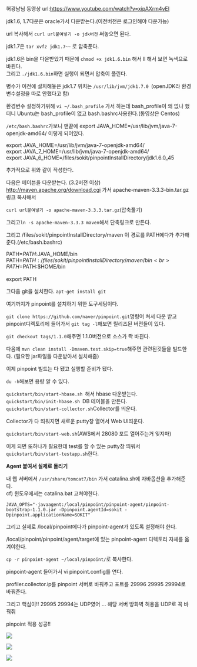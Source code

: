 허광남님 동영상 url:https://www.youtube.com/watch?v=xipAXrm4vEI

jdk1.6, 1.7다운은 oracle가서 다운받는다.(이전버전은 로그인해야 다운가능) 

url 복사해서 ```curl url붙여넣기 -o jdk버전``` 써놓으면 된다.

jdk1.7은 ```tar xvfz jdk1.7~~``` 로 압축푼다.

jdk1.6은 bin을 다운받았기 때문에 ```chmod +x jdk1.6.bin``` 해서 ll 해서 보면 녹색으로 바뀐다.<br> 그리고 ``` ./jdk1.6.bin ```하면 실행이 되면서 압축이 풀린다.

병수가 이전에 설치해놓은 jdk1.7 위치는 ```/usr/lib/jvm/jdk1.7.0 ```(openJDK라 환경변수설정을 따로 안했다고 함) 

환경변수 설정하기위해 ``` vi ~/.bash_profile ``` 가서 하는데 bash_profile이 왜 없나 했더니 Ubuntu는 bash_profile이 없고 bash.bashrc사용힌다.(동영상은 Centos) 

``` /etc/bash.bashrc ```가보니 맨끝에 export JAVA_HOME=/usr/lib/jvm/java-7-openjdk-amd64/  이렇게 되어있다. 

export JAVA_HOME=/usr/lib/jvm/java-7-openjdk-amd64/ <br>
export JAVA_7_HOME=/usr/lib/jvm/java-7-openjdk-amd64/<br>
export JAVA_6_HOME=/files/sokit/pinpointInstallDirectory/jdk1.6.0_45<br>

추가적으로 위와 같이 작성한다.

다음은 메이븐을 다운받는다. (3.2버전 이상)
http://maven.apache.org/download.cgi 가서  apache-maven-3.3.3-bin.tar.gz 링크 복사해서 

``` curl url붙여넣기 -o apache-maven-3.3.3.tar.gz ```(압축풀기) 

그리고``` ln -s apache-maven-3.3.3 maven ```해서 단축링크로 만든다.

그리고 /files/sokit/pinpointInstallDirectory/maven 이 경로를 PATH에다가 추가해준다.(/etc/bash.bashrc)

PATH=$PATH:$JAVA_HOME/bin<br>
PATH=$PATH:/files/sokit/pinpointInstallDirectory/maven/bin<br>
PATH=$PATH:$HOME/bin<br>
<br>
export PATH<br>

그다음 git을 설치한다. ``` apt-get install git ```

여기까지가 pinpoint를 설치하기 위한 도구세팅이다. 

``` git clone https://github.com/naver/pinpoint.git ```명령어 쳐서 다운 받고 pinpoint디렉토리에 들어가서 ``` git tag -l ```해보면 릴리즈된 버전들이 있다. 

``` git checkout tags/1.1.0 ```해주면 1.1.0버전으로 소스가 쫙 바뀐다.

다음에 ``` mvn clean install -Dmaven.test.skip=true ```해주면 관련된것들을 빌드한다. (필요한 jar파일들 다운받아서 설치해줌) 

이제 pinpoint 빌드는 다 됐고 실행할 준비가 됐다.

``` du -h ```해보면 용량 알 수 있다. 

``` quickstart/bin/start-hbase.sh  ```해서 hbase 다운받는다. <br>
``` quickstart/bin/init-hbase.sh  ```DB 테이블을 만든다. <br>
``` quickstart/bin/start-collector.sh ```Collector를 띄운다. <br>

Collector가 다 띄워지면 새로운 putty창 열어서 Web UI띄운다. 

``` quickstart/bin/start-web.sh ```(AWS에서 28080 포트 열어주는거 잊지마) 

이게 되면 또하나가 필요한데 test를 할 수 있는 putty창 띄워서
``` quickstart/bin/start-testapp.sh ```한다. 

**Agent 붙여서 실제로 돌리기** 

내 웹 서버에서 ```/usr/share/tomcat7/bin``` 가서 catalina.sh에 자바옵션을 추가해준다.<br> cf) 윈도우에서는 catalina.bat 고쳐야한다.

```
JAVA_OPTS="-javaagent:/local/pinpoint/pinpoint-agent/pinpoint-bootstrap-1.1.0.jar -Dpinpoint.agentId=sokit -Dpinpoint.applicationName=SOKIT" 
```

그리고 실제로 /local/pinpoint에다가 pinpoint-agent가 있도록 설정해야 한다. 

/local/pinpoint/pinpoint/agent/target에 있는 pinpoint-agent 디렉토리 자체를 옮겨야한다.

``` cp -r pinpoint-agent ~/local/pinpoint/ ```로 복사한다.

pinpoint-agent 들어가서 vi pinpoint.config를 연다.

profiler.collector.ip를 pinpoint 서버로 바꿔주고 포트를 29996 29995 29994로 바꿔준다.

그리고 핵심이!! 29995 29994는 UDP였어 ... 해당 서버 방화벽 허용을 UDP로 꼭 바꿔줘 

pinpoint 적용 성공!! <br>

![](pinpoint1.PNG)

![](pinpoint2.PNG)

![](pinpoint3.PNG)

